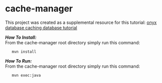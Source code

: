# cache-manager

This project was created as a supplemental resource for this tutorial: [onyx database caching database tutorial](https://onyxdevtools.com/learn/tutorials/1/persistence-manager-factories/cache-manager)

***How To Install:*** <br />
From the cache-manager root directory simply run this command:

       mvn install       

***How To Run:*** <br />
From the cache-manager root directory simply run this command:

       mvn exec:java
